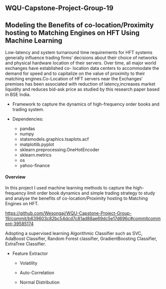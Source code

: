 ## WQU-Capstone-Project-Group-19
## Modeling the Benefits of co-location/Proximity hosting to Matching Engines on HFT Using Machine Learning 

Low-latency and system turnaround time requirements for HFT systems generally influence trading firms’ decisions about their choice of networks and physical hardware location of their servers. Over time, all major world exchanges have established co-
location data centers to accommodate the demand for speed and to capitalize on the value of proximity to their matching engines.Co-Location of HFT servers near the Exchanges’ premises has been associated with reduction of latency,increases market liquidity and reduces bid-ask price as studied by this research paper based in BSE India.

* Framework to capture the dynamics of high-frequency order books and trading system.

* Dependencies:
  * pandas
  * numpy
  * statsmodels.graphics.tsaplots.acf
  * matplotlib.pyplot
  * sklearn.preprocessing.OneHotEncoder
  * sklearn.metrics
  * os
  * yahoo-finance
  


#### Overview

In this project I used machine learning methods to capture the high-frequency limit order book dynamics and simple trading strategy to study and analyse the benefits of co-location/Proximity hosting to Matching Engines on HFT.


https://github.com/Wesongaj/WQU-Capstone-Project-Group-19/commit/b639603c82bc54dcd7c81ad88ae69dc5e17d696c#commitcomment-39585174

Adopting a supervised learning Algorithmic Classifier such as SVC, AdaBoost Classifier, Random Forest classifier, GradientBoosting Classifier, ExtraTree Classifier.  
* Feature Extractor

  * Volatility
  
  * Auto-Correlation

  * Normal Distribution
  


 
